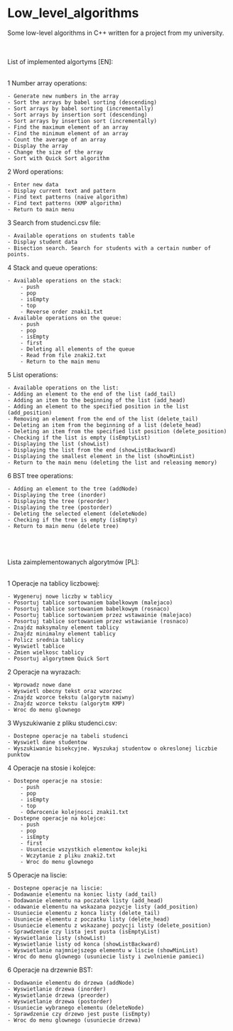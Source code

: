 # Low_level_algorithms
Some low-level algorithms in C++ written for a project from my university.


<br/> <br/>
List of implemented algortyms [EN]:
<br/> <br/> 

  1 Number array operations:
  
    - Generate new numbers in the array
    - Sort the arrays by babel sorting (descending)
    - Sort arrays by babel sorting (incrementally)
    - Sort arrays by insertion sort (descending)
    - Sort arrays by insertion sort (incrementally)
    - Find the maximum element of an array
    - Find the minimum element of an array
    - Count the average of an array
    - Display the array
    - Change the size of the array
    - Sort with Quick Sort algorithm
    
  2 Word operations:
  
    - Enter new data
    - Display current text and pattern
    - Find text patterns (naive algorithm)
    - Find text patterns (KMP algorithm)
    - Return to main menu
  
  3 Search from studenci.csv file:
  
    - Available operations on students table
    - Display student data
    - Bisection search. Search for students with a certain number of points.
    
  4 Stack and queue operations:
  
    - Available operations on the stack:
        - push
        - pop
        - isEmpty
        - top
        - Reverse order znaki1.txt
    - Available operations on the queue:
        - push
        - pop
        - isEmpty
        - first
        - Deleting all elements of the queue
        - Read from file znaki2.txt
        - Return to the main menu
        
  5 List operations:
  
    - Available operations on the list: 
    - Adding an element to the end of the list (add_tail)
    - Adding an item to the beginning of the list (add_head)
    - Adding an element to the specified position in the list (add_position)
    - Removing an element from the end of the list (delete_tail)
    - Deleting an item from the beginning of a list (delete_head)
    - Deleting an item from the specified list position (delete_position)
    - Checking if the list is empty (isEmptyList)
    - Displaying the list (showList)
    - Displaying the list from the end (showListBackward)
    - Displaying the smallest element in the list (showMinList)
    - Return to the main menu (deleting the list and releasing memory)
       
  6 BST tree operations:
  
    - Adding an element to the tree (addNode)
    - Displaying the tree (inorder)
    - Displaying the tree (preorder)
    - Displaying the tree (postorder)
    - Deleting the selected element (deleteNode)
    - Checking if the tree is empty (isEmpty)
    - Return to main menu (delete tree)
    
    
<br/>    <br/> <br/> 
Lista zaimplementowanych algorytmów [PL]:
<br/> <br/> 

  1 Operacje na tablicy liczbowej:
  
    - Wygeneruj nowe liczby w tablicy
    - Posortuj tablice sortowaniem babelkowym (malejaco)
    - Posortuj tablice sortowaniem babelkowym (rosnaco)
    - Posortuj tablice sortowaniem przez wstawainie (malejaco)
    - Posortuj tablice sortowaniem przez wstawianie (rosnaco)
    - Znajdz maksymalny element tablicy
    - Znajdz minimalny element tablicy
    - Policz srednia tablicy
    - Wyswietl tablice
    - Zmien wielkosc tablicy
    - Posortuj algorytmem Quick Sort
    
  2 Operacje na wyrazach:
  
    - Wprowadz nowe dane
    - Wyswietl obecny tekst oraz wzorzec
    - Znajdz wzorce tekstu (algorytm naiwny)
    - Znajdz wzorce tekstu (algorytm KMP)
    - Wroc do menu glownego
  
  3 Wyszukiwanie z pliku studenci.csv:
  
    - Dostepne operacje na tabeli studenci
    - Wyswietl dane studentow
    - Wyszukiwanie bisekcyjne. Wyszukaj studentow o okreslonej liczbie punktow
    
  4 Operacje na stosie i kolejce:
  
    - Dostepne operacje na stosie:
        - push
        - pop
        - isEmpty
        - top
        - Odwrocenie kolejnosci znaki1.txt
    - Dostepne operacje na kolejce:
        - push
        - pop
        - isEmpty
        - first
        - Usuniecie wszystkich elementow kolejki
        - Wczytanie z pliku znaki2.txt
        - Wroc do menu glownego
        
  5 Operacje na liscie:
  
    - Dostepne operacje na liscie: 
    - Dodawanie elementu na koniec listy (add_tail)
    - Dodawanie elementu na poczatek listy (add_head)
    - odawanie elementu na wskazana pozycje listy (add_position)
    - Usuniecie elementu z konca listy (delete_tail)
    - Usuniecie elementu z poczatku listy (delete_head)
    - Usuniecie elementu z wskazanej pozycji listy (delete_position)
    - Sprawdzenie czy lista jest pusta (isEmptyList)
    - Wyswietlanie listy (showList)
    - Wyswietlanie listy od konca (showListBackward)
    - Wyswietlanie najmniejszego elementu w liscie (showMinList)
    - Wroc do menu glownego (usuniecie listy i zwolnienie pamieci)
       
  6 Operacje na drzewnie BST:
  
    - Dodawanie elementu do drzewa (addNode)
    - Wyswietlanie drzewa (inorder)
    - Wyswietlanie drzewa (preorder)
    - Wyswietlanie drzewa (postorder)
    - Usuniecie wybranego elementu (deleteNode)
    - Sprawdzenie czy drzewo jest puste (isEmpty)
    - Wroc do menu glownego (usuniecie drzewa)
  
